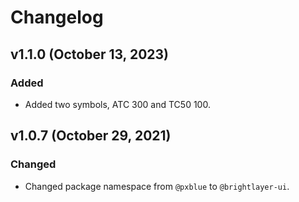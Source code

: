 # Changelog

## v1.1.0 (October 13, 2023)

### Added

- Added two symbols, ATC 300 and TC50 100.

## v1.0.7 (October 29, 2021)

### Changed

-   Changed package namespace from `@pxblue` to `@brightlayer-ui`.
